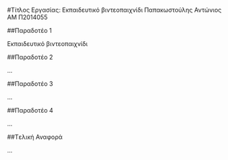 ﻿#Τίτλος Εργασίας: Εκπαιδευτικό βιντεοπαιχνίδι
Παπακωστούλης Αντώνιος	
ΑΜ Π2014055

##Παραδοτέο 1

Εκπαιδευτικό βιντεοπαιχνίδι

##Παραδοτέο 2

…

##Παραδοτέο 3

...

##Παραδοτέο 4

...

##Tελική Αναφορά

...
